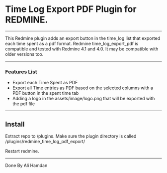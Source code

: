 # Time Log Export PDF Plugin for REDMINE.

***

This Redmine plugin adds an export button in the time_log list that exported each time spent as a pdf format.
Redmine time_log_export_pdf is compatible and tested with Redmine 4.1 and 4.0. It may be compatible with older versions too.

***
### Features List
* Export each Time Spent as PDF 
* Export all Time entries as PDF based on the selected columns with a PDF button in the spent time tab 
* Adding a logo in the assets/image/logo.png that will be exported with the pdf file
***
## Install
Extract repo to <redmine>/plugins. Make sure the plugin directory is called <redmine>/plugins/redmine_time_log_pdf_export/
 
Restart redmine.
***
Done By Ali Hamdan

